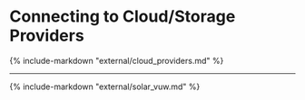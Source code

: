 
# Connecting to Cloud/Storage Providers

{%
include-markdown "external/cloud_providers.md"
%}


---

{%
include-markdown "external/solar_vuw.md"
%}

